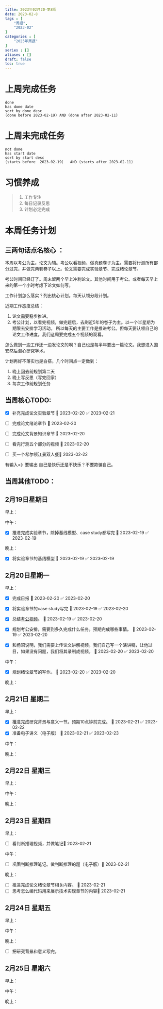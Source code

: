 ```yaml
---
title: 2023年02月20-第8周
date: 2023-02-8
tags : [
	"周报",
	"2023-02"
]
categories : [
	"2023年周报"
]
series : []
aliases : []
draft: false
toc: true
---
```

# 上周完成任务
```tasks
done
has done date
sort by done desc
(done before 2023-02-19) AND (done after 2023-02-11)
```

# 上周未完成任务
```tasks
not done
has start date
sort by start desc
(starts before  2023-02-19)   AND (starts after 2023-02-11) 
```


# 习惯养成
> 1. 工作专注
> 2. 每日记录反思
> 3. 计划必定完成


# 本周任务计划

## 三两句话点名核心 ：
本周以考公为主，论文为辅。考公以看视频、做真题卷子为主。需要将行测所有部分过完，并做完两套卷子以上。论文需要完成实验章节、完成绪论章节。

考公时间已经订了。周末留两个早上冲刺论文。其他时间用于考公。或者每天早上来的第一个小时考虑下论文如何写。

工作计划怎么落实？列出核心计划。每天认领分段计划。

近期工作态度总结：
1. 论文需要稳步推进。
2. 考公计划，以看完视频，做完题后，去刷近5年的卷子为主。以一个半星期为期限去安排学习活动。
所以每天的主要工作是推进考公。但每天要认领自己的论文工作进度。我们这周要完成五个视频的观看。

怎么做到一边工作还一边发论文的啊？自己也是每半年要出一篇论文。我想进入国安然后潜心研究学术。

计划再好不落实也是白搭。几个时间点一定做到：
1. 晚上回去前规划第二天
2. 晚上写反思（写完回家）
3. 每次工作前规划任务

## 当周核心TODO:
- [x] 补充完成论文实验章节 🛫 2023-02-20 ✅ 2023-02-21
- [ ] 完成论文绪论章节 🛫 2023-02-20 
- [ ] 完成论文背景知识章节 🛫 2023-02-20 
- [ ] 看完行测五个部分的视频 🛫 2023-02-20 
- [ ] 买一个希尔顿江景双人餐🛫 2023-02-22 


有输入=》要输出
自己是快乐还是不快乐？不要欺骗自己。
## 当周其他TODO：



## 2月19日星期日  
早上：

中午：
- [x] 推进完成实验章节，除掉基线模型、case study都写完 🛫 2023-02-19  ✅ 2023-02-19

晚上：
- [x] 将实验章节的基线模型 🛫 2023-02-19  ✅ 2023-02-19

## 2月20日星期一  
早上：
- [x] 完成日报 🛫 2023-02-20 ✅ 2023-02-20
- [x] 将实验章节的case study写完 🛫 2023-02-19 ✅ 2023-02-20
- [x] 总结[考公视频](https://www.bilibili.com/video/BV1HG4y1P77j/?vd_source=64171f856db920efec690ac6c00f5cee)。 🛫 2023-02-19 ✅ 2023-02-20
- [x] 规划考公安排，需要到多久完成什么任务。预期完成哪些事情。 🛫 2023-02-19 ✅ 2023-02-20
- [x] 和杨昭说明，我们需要上传论文讲解视频。我们自己写一个演讲稿，让他过目，如果没有问题，我们将其录制成视频。 🛫 2023-02-20 ✅ 2023-02-20


中午：
- [x] 规划绪论章节的写作。 🛫 2023-02-20 ✅ 2023-02-20

晚上：


## 2月21日 星期二  
早上：
- [x] 推进完成研究背景与意义一节。预期10点钟前完成。 🛫 2023-02-21 ✅ 2023-02-22
- [x] 准备电子讲义（电子版） 🛫 2023-02-21 ✅ 2023-02-23

中午：


晚上：


## 2月22日 星期三  
早上：

中午：

晚上：

## 2月23日 星期四  
早上：
- [ ]  看判断推理视频，并做笔记🛫 2023-02-21 
 
中午：
- [ ]  巩固判断推理笔记。做判断推理的题（电子版）🛫 2023-02-21 

晚上：
- [ ] 推进完成论文绪论章节相关内容。 🛫 2023-02-21 
- [ ] 思考怎么编代码用来展示技术实现章节的内容🛫 2023-02-21 

## 2月24日 星期五  
早上：

中午：

晚上：

- [ ] 把研究背景和意义写完。

## 2月25日 星期六  
早上：

中午：

晚上：




